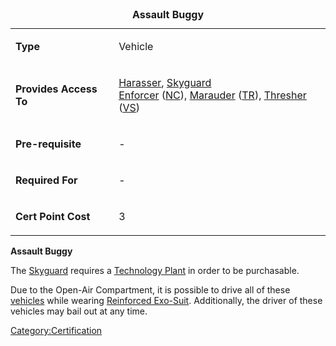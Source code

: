 <table>
<caption><strong>Assault Buggy</strong></caption>
<tbody>
<tr class="odd">
<td><p><strong>Type</strong></p></td>
<td><p>Vehicle</p></td>
</tr>
<tr class="even">
<td><p><strong>Provides Access To</strong></p></td>
<td><p><a href="Harasser" title="wikilink">Harasser</a>, <a href="Skyguard" title="wikilink">Skyguard</a><br />
<a href="Enforcer" title="wikilink">Enforcer</a> (<a href="New_Conglomerate" title="wikilink">NC</a>), <a href="Marauder" title="wikilink">Marauder</a> (<a href="Terran_Republic" title="wikilink">TR</a>), <a href="Thresher" title="wikilink">Thresher</a> (<a href="Vanu_Sovereignty" title="wikilink">VS</a>)</p></td>
</tr>
<tr class="odd">
<td><p><strong>Pre-requisite</strong></p></td>
<td><p>-</p></td>
</tr>
<tr class="even">
<td><p><strong>Required For</strong></p></td>
<td><p>-</p></td>
</tr>
<tr class="odd">
<td><p><strong>Cert Point Cost</strong></p></td>
<td><p>3</p></td>
</tr>
</tbody>
</table>

**Assault Buggy**

The [Skyguard](/Skyguard "wikilink") requires a [Technology
Plant](/Technology_Plant "wikilink") in order to be purchasable.

Due to the Open-Air Compartment, it is possible to drive all of these
[vehicles](/vehicle "wikilink") while wearing [Reinforced
Exo-Suit](/Reinforced_Exo-Suit "wikilink"). Additionally, the driver of
these vehicles may bail out at any time.

[Category:Certification](/Category:Certification "wikilink")
